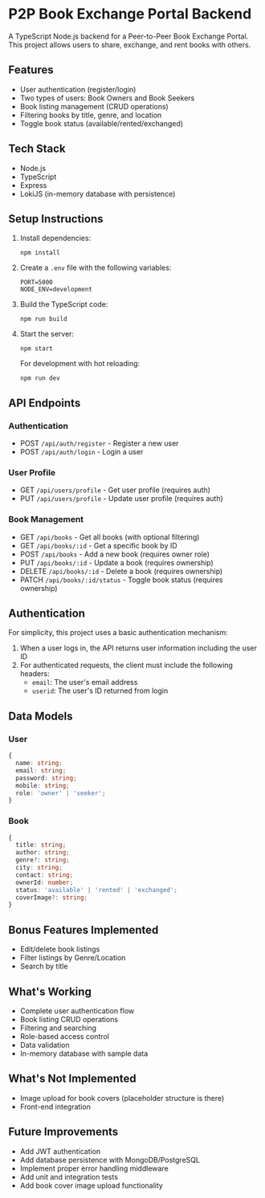 # P2P Book Exchange Portal Backend

A TypeScript Node.js backend for a Peer-to-Peer Book Exchange Portal. This project allows users to share, exchange, and rent books with others.

## Features

- User authentication (register/login)
- Two types of users: Book Owners and Book Seekers
- Book listing management (CRUD operations)
- Filtering books by title, genre, and location
- Toggle book status (available/rented/exchanged)

## Tech Stack

- Node.js
- TypeScript
- Express
- LokiJS (in-memory database with persistence)

## Setup Instructions

1. Install dependencies:
   ```
   npm install
   ```

2. Create a `.env` file with the following variables:
   ```
   PORT=5000
   NODE_ENV=development
   ```

3. Build the TypeScript code:
   ```
   npm run build
   ```

4. Start the server:
   ```
   npm start
   ```

   For development with hot reloading:
   ```
   npm run dev
   ```

## API Endpoints

### Authentication
- POST `/api/auth/register` - Register a new user
- POST `/api/auth/login` - Login a user

### User Profile
- GET `/api/users/profile` - Get user profile (requires auth)
- PUT `/api/users/profile` - Update user profile (requires auth)

### Book Management
- GET `/api/books` - Get all books (with optional filtering)
- GET `/api/books/:id` - Get a specific book by ID
- POST `/api/books` - Add a new book (requires owner role)
- PUT `/api/books/:id` - Update a book (requires ownership)
- DELETE `/api/books/:id` - Delete a book (requires ownership)
- PATCH `/api/books/:id/status` - Toggle book status (requires ownership)

## Authentication

For simplicity, this project uses a basic authentication mechanism:

1. When a user logs in, the API returns user information including the user ID
2. For authenticated requests, the client must include the following headers:
   - `email`: The user's email address
   - `userid`: The user's ID returned from login

## Data Models

### User
```typescript
{
  name: string;
  email: string;
  password: string;
  mobile: string;
  role: 'owner' | 'seeker';
}
```

### Book
```typescript
{
  title: string;
  author: string;
  genre?: string;
  city: string;
  contact: string;
  ownerId: number;
  status: 'available' | 'rented' | 'exchanged';
  coverImage?: string;
}
```

## Bonus Features Implemented

- Edit/delete book listings
- Filter listings by Genre/Location
- Search by title

## What's Working

- Complete user authentication flow
- Book listing CRUD operations
- Filtering and searching
- Role-based access control
- Data validation
- In-memory database with sample data

## What's Not Implemented

- Image upload for book covers (placeholder structure is there)
- Front-end integration

## Future Improvements

- Add JWT authentication
- Add database persistence with MongoDB/PostgreSQL
- Implement proper error handling middleware
- Add unit and integration tests
- Add book cover image upload functionality
